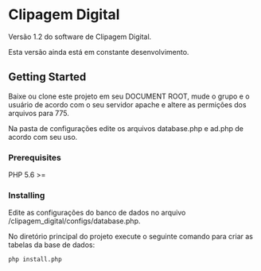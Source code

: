 # Clipagem Digital

Versão 1.2 do software de Clipagem Digital.

Esta versão ainda está em constante desenvolvimento.

## Getting Started

Baixe ou clone este projeto em seu DOCUMENT ROOT, mude o grupo e o usuário de acordo com o seu servidor apache e altere as permições dos arquivos para 775.

Na pasta de configurações edite os arquivos database.php e ad.php de acordo com seu uso.

### Prerequisites

PHP 5.6 >=

### Installing

Edite as configurações do banco de dados no arquivo /clipagem_digital/configs/database.php.

No diretório principal do projeto execute o seguinte comando para criar as tabelas da base de dados:

```
php install.php
```

<!--

End with an example of getting some data out of the system or using it for a little demo

## Running the tests

Explain how to run the automated tests for this system

### Break down into end to end tests

Explain what these tests test and why

```
Give an example
```

### And coding style tests

Explain what these tests test and why

```
Give an example
```

## Deployment

Add additional notes about how to deploy this on a live system

## Built With

* [Dropwizard](http://www.dropwizard.io/1.0.2/docs/) - The web framework used
* [Maven](https://maven.apache.org/) - Dependency Management
* [ROME](https://rometools.github.io/rome/) - Used to generate RSS Feeds

## Contributing

Please read [CONTRIBUTING.md](https://gist.github.com/PurpleBooth/b24679402957c63ec426) for details on our code of conduct, and the process for submitting pull requests to us.

## Versioning

We use [SemVer](http://semver.org/) for versioning. For the versions available, see the [tags on this repository](https://github.com/your/project/tags). 

## Authors

* **Billie Thompson** - *Initial work* - [PurpleBooth](https://github.com/PurpleBooth)

See also the list of [contributors](https://github.com/your/project/contributors) who participated in this project.

## License

This project is licensed under the MIT License - see the [LICENSE.md](LICENSE.md) file for details

## Acknowledgments

* Hat tip to anyone who's code was used
* Inspiration
* etc
-->
